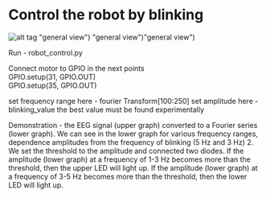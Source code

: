 # Control the robot by blinking
![alt tag](https://github.com/Ildaron/EEGwithRaspberryPI/blob/master/Robot_control/Supplementary%20files/fig.1.jpg "general view")​ "general view")​
 "general view")​ "general view")​

Run - robot_control.py   

Connect motor to GPIO in the next points  
GPIO.setup(31, GPIO.OUT)  
GPIO.setup(35, GPIO.OUT)  

set frequency range here - fourier Transform[100:250]
set amplitude here - blinking_value 
the best value must be found experimentally  

Demonstration - the EEG signal (upper graph) converted to a Fourier series (lower graph). We can see in the lower graph for  various frequency ranges, dependence amplitudes from the frequency of  blinking (5 Hz and 3 Hz)
2. We set the threshold to the amplitude and connected two diodes. If the amplitude (lower graph) at a frequency of 1-3 Hz becomes more than the threshold, then the upper LED will light up.
If the amplitude (lower graph)  at a frequency of 3-5 Hz becomes more than the threshold, then the lower LED will light up.
